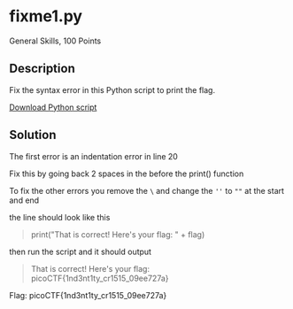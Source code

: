 # fixme1.py
General Skills, 100 Points
## Description
Fix the syntax error in this Python script to print the flag. 

[Download Python script](https://artifacts.picoctf.net/c/38/fixme1.py)
## Solution
The first error is an indentation error in line 20 

Fix this by going back 2 spaces in the before the print() function

To fix the other errors you remove the `\` and change the `''` to `""` at the start and end 

the line should look like this 
>print("That is correct! Here's your flag: " + flag)

then run the script and it should output
>That is correct! Here's your flag: picoCTF{1nd3nt1ty_cr1515_09ee727a}

Flag: picoCTF{1nd3nt1ty_cr1515_09ee727a}

